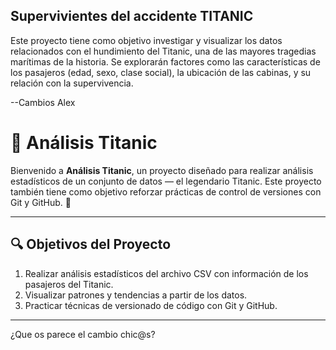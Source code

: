  ## Supervivientes del accidente TITANIC

 Este proyecto tiene como objetivo investigar y visualizar los datos relacionados con el hundimiento del Titanic, una de las mayores tragedias marítimas de la historia. Se explorarán factores como las características de los pasajeros (edad, sexo, clase social), la ubicación de las cabinas, y su relación con la supervivencia.

--Cambios Alex

# 🌌 Análisis Titanic

Bienvenido a **Análisis Titanic**, un proyecto diseñado para realizar análisis estadísticos de un conjunto de datos — el legendario Titanic. Este proyecto también tiene como objetivo reforzar prácticas de control de versiones con Git y GitHub. 🚀

---

## 🔍 Objetivos del Proyecto

1. Realizar análisis estadísticos del archivo CSV con información de los pasajeros del Titanic.
2. Visualizar patrones y tendencias a partir de los datos.
3. Practicar técnicas de versionado de código con Git y GitHub.

---

¿Que os parece el cambio chic@s?

